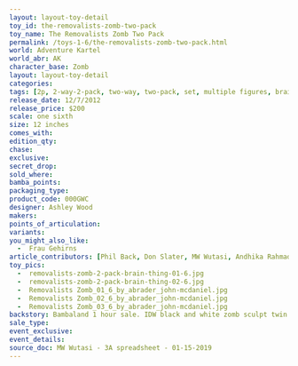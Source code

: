 ```yaml
---
layout: layout-toy-detail 
toy_id: the-removalists-zomb-two-pack
toy_name: The Removalists Zomb Two Pack
permalink: /toys-1-6/the-removalists-zomb-two-pack.html
world: Adventure Kartel
world_abr: AK
character_base: Zomb
layout: layout-toy-detail
categories: 
tags: [2p, 2-way-2-pack, two-way, two-pack, set, multiple figures, brain]
release_date: 12/7/2012
release_price: $200 
scale: one sixth
size: 12 inches
comes_with: 
edition_qty: 
chase: 
exclusive: 
secret_drop: 
sold_where: 
bamba_points: 
packaging_type: 
product_code: 000GWC
designer: Ashley Wood
makers: 
points_of_articulation: 
variants: 
you_might_also_like: 
  -  Frau Gehirns
article_contributors: [Phil Back, Don Slater, MW Wutasi, Andhika Rahmaditya, John McDaniel]
toy_pics: 
  -  removalists-zomb-2-pack-brain-thing-01-6.jpg
  -  removalists-zomb-2-pack-brain-thing-02-6.jpg
  -  Removalists Zomb_01_6_by_abrader_john-mcdaniel.jpg
  -  Removalists Zomb_02_6_by_abrader_john-mcdaniel.jpg
  -  Removalists Zomb_03_6_by_abrader_john-mcdaniel.jpg
backstory: Bambaland 1 hour sale. IDW black and white zomb sculpt twin set. Comes with 1/6 brain (Frau Gehirns)
sale_type: 
event_exclusive: 
event_details: 
source_doc: MW Wutasi - 3A spreadsheet - 01-15-2019
---
```

